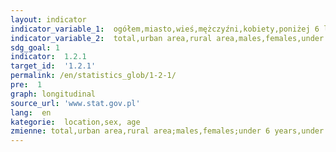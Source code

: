 ```yaml
---
layout: indicator
indicator_variable_1:  ogółem,miasto,wieś,mężczyźni,kobiety,poniżej 6 lat,poniżej 18 lat,18-24 lata,18-64 lata,60 lat i więcej,65 lat i więcej
indicator_variable_2:  total,urban area,rural area,males,females,under 6 years,under 18 years,18-24 years,18-64 years,60 years and more,65 years and more
sdg_goal: 1
indicator:  1.2.1
target_id:  '1.2.1'
permalink: /en/statistics_glob/1-2-1/
pre:  1
graph: longitudinal
source_url: 'www.stat.gov.pl'
lang:  en
kategorie:  location,sex, age
zmienne: total,urban area,rural area;males,females;under 6 years,under 18 years,18-24 years,18-64 years,60 years and more,65 years and more
---
```

